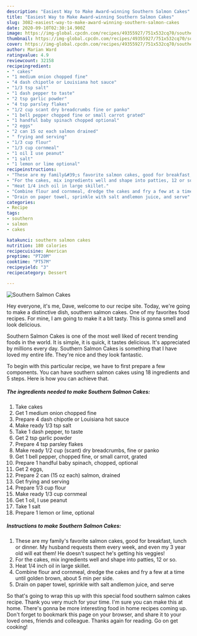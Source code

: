 ```yaml
---
description: "Easiest Way to Make Award-winning Southern Salmon Cakes"
title: "Easiest Way to Make Award-winning Southern Salmon Cakes"
slug: 3082-easiest-way-to-make-award-winning-southern-salmon-cakes
date: 2020-09-10T02:30:14.900Z
image: https://img-global.cpcdn.com/recipes/49355927/751x532cq70/southern-salmon-cakes-recipe-main-photo.jpg
thumbnail: https://img-global.cpcdn.com/recipes/49355927/751x532cq70/southern-salmon-cakes-recipe-main-photo.jpg
cover: https://img-global.cpcdn.com/recipes/49355927/751x532cq70/southern-salmon-cakes-recipe-main-photo.jpg
author: Marian Ward
ratingvalue: 4.9
reviewcount: 32158
recipeingredient:
- " cakes"
- "1 medium onion chopped fine"
- "4 dash chipotle or Louisiana hot sauce"
- "1/3 tsp salt"
- "1 dash pepper to taste"
- "2 tsp garlic powder"
- "4 tsp parsley flakes"
- "1/2 cup scant dry breadcrumbs fine or panko"
- "1 bell pepper chopped fine or small carrot grated"
- "1 handful baby spinach chopped optional"
- "2 eggs"
- "2 can 15 oz each salmon drained"
- " frying and serving"
- "1/3 cup flour"
- "1/3 cup cornmeal"
- "1 oil I use peanut"
- "1 salt"
- "1 lemon or lime optional"
recipeinstructions:
- "These are my family&#39;s favorite salmon cakes, good for breakfast, lunch or dinner. My husband requests them every week, and even my 3 year old will eat them! He doesn&#39;t suspect he&#39;s getting his veggies!"
- "For the cakes, mix ingredients well and shape into patties, 12 or so."
- "Heat 1/4 inch oil in large skillet."
- "Combine flour and cornmeal, dredge the cakes and fry a few at a time until golden brown, about 5 min per side."
- "Drain on paper towel, sprinkle with salt andlemon juice, and serve"
categories:
- Recipe
tags:
- southern
- salmon
- cakes

katakunci: southern salmon cakes 
nutrition: 180 calories
recipecuisine: American
preptime: "PT20M"
cooktime: "PT57M"
recipeyield: "3"
recipecategory: Dessert

---
```



![Southern Salmon Cakes](https://img-global.cpcdn.com/recipes/49355927/751x532cq70/southern-salmon-cakes-recipe-main-photo.jpg)

Hey everyone, it's me, Dave, welcome to our recipe site. Today, we're going to make a distinctive dish, southern salmon cakes. One of my favorites food recipes. For mine, I am going to make it a bit tasty. This is gonna smell and look delicious.



Southern Salmon Cakes is one of the most well liked of recent trending foods in the world. It is simple, it is quick, it tastes delicious. It's appreciated by millions every day. Southern Salmon Cakes is something that I have loved my entire life. They're nice and they look fantastic.


To begin with this particular recipe, we have to first prepare a few components. You can have southern salmon cakes using 18 ingredients and 5 steps. Here is how you can achieve that.

<!--inarticleads1-->

##### The ingredients needed to make Southern Salmon Cakes:

1. Take  cakes
1. Get 1 medium onion chopped fine
1. Prepare 4 dash chipotle or Louisiana hot sauce
1. Make ready 1/3 tsp salt
1. Take 1 dash pepper, to taste
1. Get 2 tsp garlic powder
1. Prepare 4 tsp parsley flakes
1. Make ready 1/2 cup (scant) dry breadcrumbs, fine or panko
1. Get 1 bell pepper, chopped fine, or small carrot, grated
1. Prepare 1 handful baby spinach, chopped, optional
1. Get 2 eggs,
1. Prepare 2 can (15 oz each) salmon, drained
1. Get  frying and serving
1. Prepare 1/3 cup flour
1. Make ready 1/3 cup cornmeal
1. Get 1 oil, I use peanut
1. Take 1 salt
1. Prepare 1 lemon or lime, optional




<!--inarticleads2-->

##### Instructions to make Southern Salmon Cakes:

1. These are my family&#39;s favorite salmon cakes, good for breakfast, lunch or dinner. My husband requests them every week, and even my 3 year old will eat them! He doesn&#39;t suspect he&#39;s getting his veggies!
1. For the cakes, mix ingredients well and shape into patties, 12 or so.
1. Heat 1/4 inch oil in large skillet.
1. Combine flour and cornmeal, dredge the cakes and fry a few at a time until golden brown, about 5 min per side.
1. Drain on paper towel, sprinkle with salt andlemon juice, and serve




So that's going to wrap this up with this special food southern salmon cakes recipe. Thank you very much for your time. I'm sure you can make this at home. There's gonna be more interesting food in home recipes coming up. Don't forget to bookmark this page on your browser, and share it to your loved ones, friends and colleague. Thanks again for reading. Go on get cooking!

